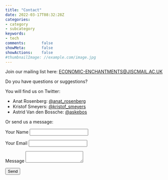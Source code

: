 ```yaml
---
title: "Contact"
date: 2022-03-17T08:32:28Z
categories:
- category
- subcategory
keywords:
- tech
comments:       false
showMeta:       false
showActions:    false
#thumbnailImage: //example.com/image.jpg
---
```


Join our mailing list here: [ECONOMIC-ENCHANTMENTS@JISCMAIL.AC.UK](https://www.jiscmail.ac.uk/cgi-bin/webadmin?SUBED1=ECONOMIC-ENCHANTMENTS&A=1)

Do you have questions or suggestions?

You will find us on Twitter:
- Anat Rosenberg: [@anat_rosenberg](https://twitter.com/anat_rosenberg)
- Kristof Smeyers: [@kristof_smeyers](https://twitter.com/kristof_smeyers)
- Astrid Van den Bossche: [@askebos](https://twitter.com/askebos)

Or send us a message:

<form id = "contact" value="Economic Enchantments - Message from " name="contact" method="POST" data-netlify="true" action="/thank-you">
  <p>
    <label>Your Name</label> <input type="text" name="name" />
  </p>
  <p>
    <label>Your Email</label> <input type="email" name="email" />
  </p>

  <p>
    <label>Message</label> <textarea name="message"></textarea>
  </p>
  <p>
    <button type="submit">Send</button>
  </p>
</form>
